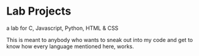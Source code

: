 # Lab Projects
a lab for C, Javascript, Python, HTML & CSS

This is meant to anybody who wants to sneak out into my code
and get to know how every language mentioned here, works.
